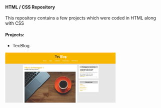 <h4>HTML / CSS Repository</h4>

This repository contains a few projects which were coded in HTML along with CSS 

<h4>Projects:</h4>

<p>
<ul>
<li>TecBlog</li>
</ul>
<img src= "https://github.com/thaycn/HTML-CSS-JavaScript/blob/main/Projects/TecBlog%20picture.jpeg" width="70%"/>
